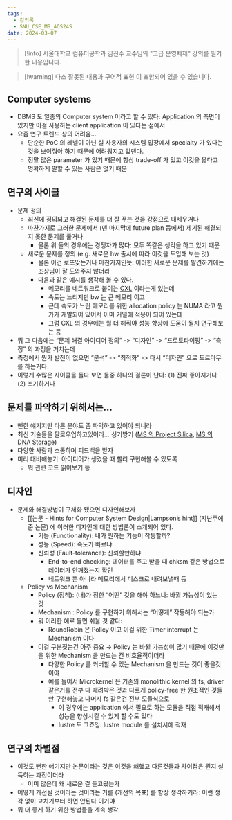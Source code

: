 ```yaml
---
tags:
  - 강의록
  - SNU_CSE_MS_AOS24S
date: 2024-03-07
---
```

> [!info] 서울대학교 컴퓨터공학과 김진수 교수님의 "고급 운영체제" 강의를 필기한 내용입니다.

> [!warning] 다소 잘못된 내용과 구어적 표현 이 포함되어 있을 수 있습니다.

## Computer systems

- DBMS 도 일종의 Computer system 이라고 할 수 있다: Application 의 측면이 있지만 이걸 사용하는 client application 이 있다는 점에서
- 요즘 연구 트렌드 상의 어려움…
	- 단순한 PoC 의 레벨이 아닌 실 사용자의 시스템 입장에서 specialty 가 있다는 것을 보여줘야 하기 때문에 어려워지고 있댄다.
	- 정말 많은 parameter 가 있기 때문에 항상 trade-off 가 있고 이것을 옳다고 명확하게 말할 수 있는 사람은 없기 때문

## 연구의 사이클

- 문제 정의
	- 최신에 정의되고 해결된 문제를 더 잘 푸는 것을 강점으로 내세우거나
	- 마찬가지로 그러한 문제에서 (맨 마지막에 future plan 등에서) 제기된 해결되지 못한 문제를 풀거나
		- 물론 위 둘의 경우에는 경쟁자가 많다: 모두 똑같은 생각을 하고 있기 때문
	- 새로운 문제를 정의 (e.g. 새로운 hw 출시에 따라 이것을 도입해 보는 것)
		- 물론 이건 로또맞는거나 마찬가지인듯: 이러한 새로운 문제를 발견하기에는 조상님이 잘 도와주지 않더라
		- 다음과 같은 예시를 생각해 볼 수 있다.
			- 메모리를 네트워크로 붙이는 [CXL](https://news.samsungsemiconductor.com/kr/ai-%EC%8B%9C%EB%8C%80%EB%A5%BC-%EC%9D%B4%EB%81%8C-%EC%B0%A8%EC%84%B8%EB%8C%80-d%EB%9E%A8-cxl-%EB%A9%94%EB%AA%A8%EB%A6%AC%EC%9D%98-%EB%AA%A8%EB%93%A0-%EA%B2%83/) 이라는게 있는데
			- 속도는 느리지만 bw 는 큰 메모리 이고
			- 근데 속도가 느린 메모리를 위한 allocation policy 는 NUMA 라고 뭔가가 개발되어 있어서 이미 커널에 적용이 되어 있는데
			- 그럼 CXL 의 경우에는 뭘 더 해줘야 성능 향상에 도움이 될지 연구해보는 등
- 뭐 그 다음에는 “문제 해결 아이디어 정의” -> “디자인” -> “프로토타이핑” -> “측정” 의 과정을 거치는데
- 측정에서 뭔가 발전이 없으면 “분석” -> “최적화” -> 다시 “디자인” 으로 도르마무를 하는거다.
- 이렇게 수많은 사이클을 돌다 보면 둘중 하나의 결론이 난다: (1) 진짜 좋아지거나 (2) 포기하거나

## 문제를 파악하기 위해서는…

- 뻔한 얘기지만 다른 분야도 좀 파악하고 있어야 되니라
- 최신 기술들을 팔로우업하고있어라… 싱기방기 ([MS 의 Project Silica](https://www.microsoft.com/en-us/research/project/project-silica/), [MS 의 DNA Storage](https://www.microsoft.com/en-us/research/project/dna-storage/))
- 다양한 사람과 소통하며 피드백을 받자
- 미리 대비해놓기: 아이디어가 생겼을 때 빨리 구현해볼 수 있도록
	- 뭐 관련 코드 읽어보기 등

## 디자인

- 문제와 해결방법이 구체화 됐으면 디자인해보자
	- [[논문 - Hints for Computer System Design|Lampson’s hint]] (지난주에 준 논문) 에 이러한 디자인에 대한 방법론이 소개되어 있다.
		- 기능 (Functionality): 내가 원하는 기능이 작동할까?
		- 성능 (Speed): 속도가 빠르냐
		- 신뢰성 (Fault-tolerance): 신뢰할만하냐
			- End-to-end checking: 데이터를 주고 받을 때 chksm 같은 방법으로 데이터가 안깨졌는지 확인
			- 네트워크 뿐 아니라 메모리에서 디스크로 내려보낼때 등
	- Policy vs Mechanism
		- Policy (정책): (내)가 정한 “어떤” 것을 해야 하느냐: 바뀔 가능성이 있는 것
		- Mechanism : Policy 를 구현하기 위해서는 “어떻게” 작동해야 되는가
		- 뭐 이러한 예로 들면 쉬울 것 같다:
			- RoundRobin 은 Policy 이고 이걸 위한 Timer interrupt 는 Mechanism 이다
		- 이걸 구분짓는건 아주 중요 → Policy 는 바뀔 가능성이 많기 때문에 이것만을 위한 Mechanism 을 만드는 건 비효율적이더라
			- 다양한 Policy 를 커버할 수 있는 Mechanism 을 만드는 것이 좋을것이야
			- 예를 들어서 Microkernel 은 기존의 monolithic kernel 의 fs, driver 같은거를 전부 다 때려박은 것과 다르게 policy-free 한 원초적인 것들만 구현해놓고 나머지 fs 같은건 전부 모듈식으로
				- 이 경우에는 application 에서 필요로 하는 모듈을 직접 적재해서 성능을 향상시킬 수 있게 할 수도 있다
				- lustre 도 그쵸잉: lustre module 를 설치시에 적재

## 연구의 차별점

- 이것도 뻔한 얘기지만 논문이라는 것은 이것을 왜했고 다른것들과 차이점은 뭔지 설득하는 과정이더라
	- 이미 많은데 왜 새로운 걸 들고왔는가
- 어떻게 개선될 것이라는 것이라는 거를 (개선의 목표) 를 항상 생각하거라: 이런 생각 없이 고치기부터 하면 안된다 이거야
- 뭐 더 좋게 하기 위한 방법들을 계속 생각